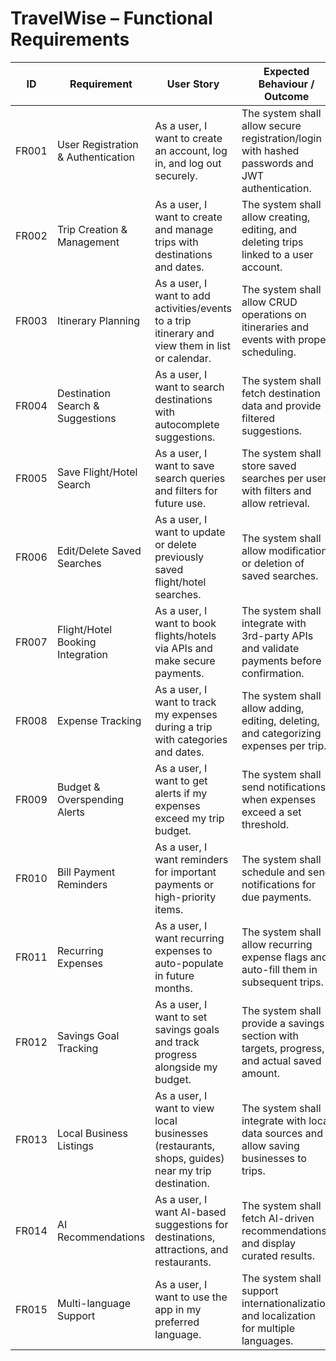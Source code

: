 # TravelWise – Functional Requirements

| ID     | Requirement                         | User Story                                                                                       | Expected Behaviour / Outcome                                                                 |
|--------|--------------------------------------|--------------------------------------------------------------------------------------------------|-----------------------------------------------------------------------------------------------|
| FR001  | User Registration & Authentication  | As a user, I want to create an account, log in, and log out securely.                            | The system shall allow secure registration/login with hashed passwords and JWT authentication. |
| FR002  | Trip Creation & Management          | As a user, I want to create and manage trips with destinations and dates.                        | The system shall allow creating, editing, and deleting trips linked to a user account.         |
| FR003  | Itinerary Planning                  | As a user, I want to add activities/events to a trip itinerary and view them in list or calendar. | The system shall allow CRUD operations on itineraries and events with proper scheduling.       |
| FR004  | Destination Search & Suggestions    | As a user, I want to search destinations with autocomplete suggestions.                          | The system shall fetch destination data and provide filtered suggestions.                      |
| FR005  | Save Flight/Hotel Search            | As a user, I want to save search queries and filters for future use.                             | The system shall store saved searches per user with filters and allow retrieval.               |
| FR006  | Edit/Delete Saved Searches          | As a user, I want to update or delete previously saved flight/hotel searches.                    | The system shall allow modification or deletion of saved searches.                             |
| FR007  | Flight/Hotel Booking Integration    | As a user, I want to book flights/hotels via APIs and make secure payments.                      | The system shall integrate with 3rd-party APIs and validate payments before confirmation.      |
| FR008  | Expense Tracking                    | As a user, I want to track my expenses during a trip with categories and dates.                   | The system shall allow adding, editing, deleting, and categorizing expenses per trip.          |
| FR009  | Budget & Overspending Alerts        | As a user, I want to get alerts if my expenses exceed my trip budget.                            | The system shall send notifications when expenses exceed a set threshold.                      |
| FR010  | Bill Payment Reminders              | As a user, I want reminders for important payments or high-priority items.                       | The system shall schedule and send notifications for due payments.                             |
| FR011  | Recurring Expenses                  | As a user, I want recurring expenses to auto-populate in future months.                          | The system shall allow recurring expense flags and auto-fill them in subsequent trips.         |
| FR012  | Savings Goal Tracking               | As a user, I want to set savings goals and track progress alongside my budget.                   | The system shall provide a savings section with targets, progress, and actual saved amount.    |
| FR013  | Local Business Listings             | As a user, I want to view local businesses (restaurants, shops, guides) near my trip destination.| The system shall integrate with local data sources and allow saving businesses to trips.       |
| FR014  | AI Recommendations                  | As a user, I want AI-based suggestions for destinations, attractions, and restaurants.            | The system shall fetch AI-driven recommendations and display curated results.                  |
| FR015  | Multi-language Support              | As a user, I want to use the app in my preferred language.                                        | The system shall support internationalization and localization for multiple languages.         |

